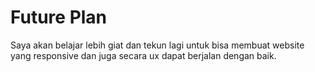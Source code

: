 # Future Plan
Saya akan belajar lebih giat dan tekun lagi untuk bisa membuat website yang responsive dan juga secara ux dapat berjalan dengan baik.
